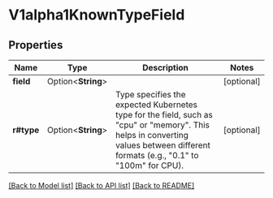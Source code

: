 # V1alpha1KnownTypeField

## Properties

Name | Type | Description | Notes
------------ | ------------- | ------------- | -------------
**field** | Option<**String**> |  | [optional]
**r#type** | Option<**String**> | Type specifies the expected Kubernetes type for the field, such as \"cpu\" or \"memory\". This helps in converting values between different formats (e.g., \"0.1\" to \"100m\" for CPU). | [optional]

[[Back to Model list]](../README.md#documentation-for-models) [[Back to API list]](../README.md#documentation-for-api-endpoints) [[Back to README]](../README.md)


